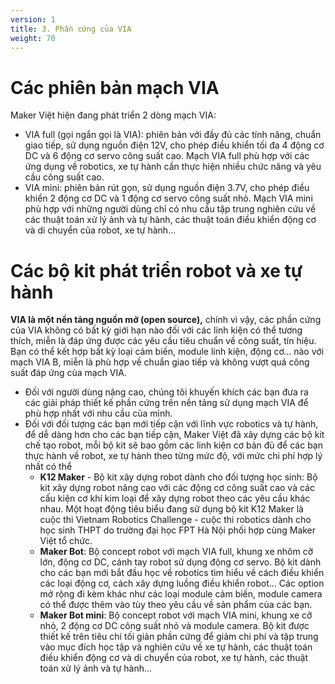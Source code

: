 ```yaml
---
version: 1
title: 3. Phần cứng của VIA
weight: 70
---
```


# Các phiên bản mạch VIA

Maker Việt hiện đang phát triển 2 dòng mạch VIA: 

- VIA full (gọi ngắn gọi là VIA): phiên bản với đầy đủ các tính năng, chuẩn giao tiếp, sử dụng nguồn điện 12V, cho phép điều khiển tối đa 4 động cơ DC và 6 động cơ servo công suất cao. Mạch VIA full phù hợp với các ứng dụng về robotics, xe tự hành cần thực hiện nhiều chức năng và yêu cầu công suất cao.
- VIA mini: phiên bản rút gọn, sử dụng nguồn điện 3.7V, cho phép điều khiển 2 động cơ DC và 1 động cơ servo công suất nhỏ. Mạch VIA mini phù hợp với những người dùng chỉ có nhu cầu tập trung nghiên cứu về các thuật toán xử lý ảnh và tự hành, các thuật toán điều khiển động cơ và di chuyển của robot, xe tự hành…

# Các bộ kit phát triển robot và xe tự hành

**VIA là một nền tảng nguồn mở (open source),** chính vì vậy, các phần cứng của VIA không có bất kỳ giới hạn nào đối với các linh kiện có thể tương thích, miễn là đáp ứng được các yêu cầu tiêu chuẩn về công suất, tín hiệu. Bạn có thể kết hợp bất kỳ loại cảm biến, module linh kiện, động cơ… nào với mạch VIA B, miễn là phù hợp về chuẩn giao tiếp và không vượt quá công suất đáp ứng của mạch VIA.

- Đối với người dùng nâng cao, chúng tôi khuyến khích các bạn đưa ra các giải pháp thiết kế phần cứng trên nền tảng sử dụng mạch VIA để phù hợp nhất với nhu cầu của mình.
- Đối với đối tượng các bạn mới tiếp cận với lĩnh vực robotics và tự hành, để dễ dàng hơn cho các bạn tiếp cận, Maker Việt đã xây dựng các bộ kit chế tạo robot, mỗi bộ kit sẽ bao gồm các linh kiện cơ bản đủ để các bạn thực hành về robot, xe tự hành theo từng mức độ, với mức chi phí hợp lý nhất có thể
    - **K12 Maker** - Bộ kit xây dựng robot dành cho đối tượng học sinh: Bộ kit xây dựng robot nâng cao với các động cơ công suất cao và các cấu kiện cơ khí kim loại để xây dựng robot theo các yêu cầu khác nhau. Một hoạt động tiêu biểu đang sử dụng bộ kit K12 Maker là cuộc thi Vietnam Robotics Challenge - cuộc thi robotics dành cho học sinh THPT do trường đại học FPT Hà Nội phối hợp cùng Maker Việt tổ chức.
    - **Maker Bot**: Bộ concept robot với mạch VIA full, khung xe nhôm cỡ lớn, động cơ DC, cánh tay robot sử dụng động cơ servo. Bộ kit dành cho các bạn mới bắt đầu học về robotics tìm hiểu về cách điều khiển các loại động cơ, cách xây dựng luồng điều khiển robot… Các option mở rộng đi kèm khác như các loại module cảm biến, module camera có thể được thêm vào tùy theo yêu cầu về sản phẩm của các bạn.
    - **Maker Bot mini**: Bộ concept robot với mạch VIA mini, khung xe cỡ nhỏ, 2 động cơ DC công suất nhỏ và module camera. Bộ kit được thiết kế trên tiêu chí tối giản phần cứng để giảm chi phí và tập trung vào mục đích học tập và nghiên cứu về xe tự hành, các thuật toán điều khiển động cơ và di chuyển của robot, xe tự hành, các thuật toán xử lý ảnh và tự hành…